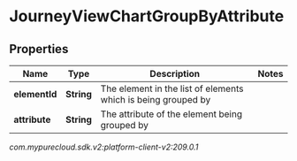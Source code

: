 # JourneyViewChartGroupByAttribute


## Properties

| Name | Type | Description | Notes |
| ------------ | ------------- | ------------- | ------------- |
| **elementId** | **String** | The element in the list of elements which is being grouped by |  |
| **attribute** | **String** | The attribute of the element being grouped by |  |




_com.mypurecloud.sdk.v2:platform-client-v2:209.0.1_
